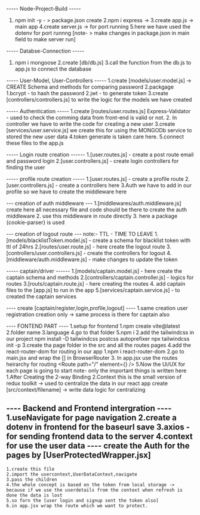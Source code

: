 ----- Node-Project-Build -----
1. npm init -y - > package.json create
2.npm i express -> 
3.create app.js -> main app
4.create server.js -> for port running
5.here we have used the dotenv for port runnng
[note- > make changes in package.json in main field to make server run]

----- Databse-Connection -----
1. npm i mongoose
2.create [db/db.js]
3.call the function from the db.js to app.js to connect the database

----- User-Model, User-Controllers -----
1.create [models/user.model.js] -> CREATE Schema and methods for comparing password
2.packgage 
    1.bcrypt - to hash the password 
    2.jwt - to generate token
    3.create [controllers/controllers.js] to write the logic for the models we have created

----- Authentication -----
1.create [routes/user.routes.js]
    Express-Validator - used to check the comming data from front-end is valid or not.
2. In controller we have to write the code for creating a new user 
3.create [services/user.service.js]
    we create this for using the MONGODb service to stored the new user data
4.token generate is taken care here.
5.connect these files to the app.js


----- Login route creation ------
1.[user.routes.js] - create a post route 
    email and password login
2.[user.controllers.js] - create login controllers for finding the user 

----- profile route creation -----
1.[user.routes.js] - create a profile route 
2.[user.controllers.js] - create a controllers here 
3.Auth we have to add in our profile so we have to create the middleware here

--- creation of auth middleware ---
1.[middlewares/auth.middleware.js] create 
    here all necessary file and code should be there to create the auth middleware
2. use this middleware in route directly
3. here a package {cookie-parser} is used 

--- creation of logout route ---
note:- TTL - TIME TO LEAVE
1.[models/blacklistToken.model.js] - create a schema for blacklist token with ttl of 24hrs
2.[routes/user.route.js] - here create the logout route
3.[controllers/user.controllers.js] - create the controllers for logout
4.[middleware/auth.middleware.js] - make changes to update the token 


----- captain/driver  ------
1.[models/captain.model.js] - here create the captain schema and methods
2.[controllers/captain.controller.js] - logics for routes
3.[routs/captain.route.js] - here creating the routes
4. add captain files to the [app.js] to run in the app
5.[services/captain.service.js] - to created the captain services

---- create [captain/register,login,profile,logout] ----
1.same creation user registration creation only
-> same process is there for captain also




---- FONTEND PART ----
1.setup for frontend
    1.npm create vite@latest
    2.folder name 
    3.language
    4.go to that folder 
    5.npm i
2.add the tailwindcss in our project
    npm install -D tailwindcss postcss autoprefixer
    npx tailwindcss init -p
3.create tha page folder in the src and all the routes pages
4.add the react-router-dom for routing in our app
    1.npm i react-router-dom
    2.go to main.jsx and wrap the [<App />] in BrowserRouter
    3. In app.jsx use the routes heirarchy for routing
        <Routes>
            <Route path="/" element={<Home />} />
        </Routes>
5.Now the Ui/UX for each page is going to start
note- only the important things is written here
    1.After Creating the 2-way Binding
    2.Context 
        this is the small version of redux toolkit
        -> used to centralize the data in our react app
        create [src/context/filename] -> write data logic for centralizing

---- Backend and Frontend intergration ----
1.useNavigate for page navigation
2.create a dotenv in frontend for the baseurl save 
3.axios - for sending frontend data to the server 
4.context for use the user data
---- create the Auth for the pages by [UserProtectedWrapper.jsx]
----
    1.create this file 
    2.import the usercontext,UserDataContext,navigate
    3.pass the children
    4.the whole concept is based on the token from local storage -> because if we use the userdetails from the context when refresh is done the data is lost
    5.so forn the [user login and signup sent the token also]
    6.in app.jsx wrap the route which we want to protect.